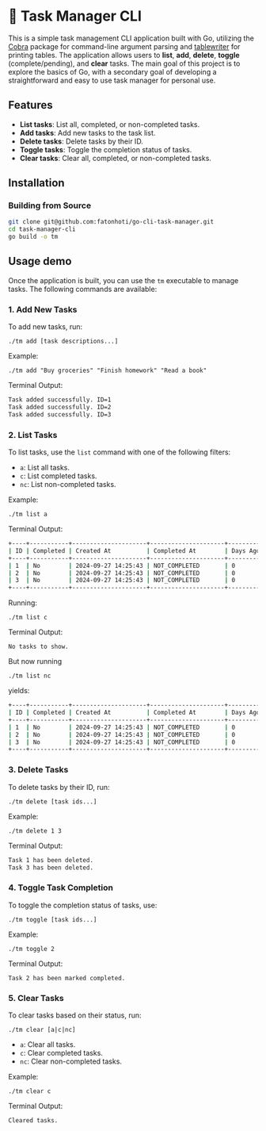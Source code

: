 # 📝 Task Manager CLI

This is a simple task management CLI application built with Go, utilizing the [Cobra](https://github.com/spf13/cobra) package for command-line argument parsing and [tablewriter](https://github.com/olekukonko/tablewriter) for printing tables. The application allows users to **list**, **add**, **delete**, **toggle** (complete/pending), and **clear** tasks. The main goal of this project is to explore the basics of Go, with a secondary goal of developing a straightforward and easy to use task manager for personal use.

## Features

- **List tasks**: List all, completed, or non-completed tasks.
- **Add tasks**: Add new tasks to the task list.
- **Delete tasks**: Delete tasks by their ID.
- **Toggle tasks**: Toggle the completion status of tasks.
- **Clear tasks**: Clear all, completed, or non-completed tasks.

## Installation

### Building from Source
```bash
git clone git@github.com:fatonhoti/go-cli-task-manager.git
cd task-manager-cli
go build -o tm
```

## Usage demo

Once the application is built, you can use the `tm` executable to manage tasks. The following commands are available:

### 1. Add New Tasks
To add new tasks, run:

    ./tm add [task descriptions...]

Example:
    
    ./tm add "Buy groceries" "Finish homework" "Read a book"

Terminal Output:
```bash
Task added successfully. ID=1
Task added successfully. ID=2
Task added successfully. ID=3
```

### 2. List Tasks
To list tasks, use the `list` command with one of the following filters:
- `a`: List all tasks.
- `c`: List completed tasks.
- `nc`: List non-completed tasks.

Example:

    ./tm list a

Terminal Output:
```bash
+----+-----------+---------------------+---------------------+----------+-----------------+
| ID | Completed | Created At          | Completed At        | Days Ago | Description     |
+----+-----------+---------------------+---------------------+----------+-----------------+
| 1  | No        | 2024-09-27 14:25:43 | NOT_COMPLETED       | 0        | Buy groceries   |
| 2  | No        | 2024-09-27 14:25:43 | NOT_COMPLETED       | 0        | Finish homework |
| 3  | No        | 2024-09-27 14:25:43 | NOT_COMPLETED       | 0        | Read a book     |
+----+-----------+---------------------+---------------------+----------+-----------------+
```

Running:

    ./tm list c

Terminal Output:
    
    No tasks to show.

But now running

    ./tm list nc

yields:
```bash
+----+-----------+---------------------+---------------------+----------+-----------------+
| ID | Completed | Created At          | Completed At        | Days Ago | Description     |
+----+-----------+---------------------+---------------------+----------+-----------------+
| 1  | No        | 2024-09-27 14:25:43 | NOT_COMPLETED       | 0        | Buy groceries   |
| 2  | No        | 2024-09-27 14:25:43 | NOT_COMPLETED       | 0        | Finish homework |
| 3  | No        | 2024-09-27 14:25:43 | NOT_COMPLETED       | 0        | Read a book     |
+----+-----------+---------------------+---------------------+----------+-----------------+
```

### 3. Delete Tasks
To delete tasks by their ID, run:
    
    ./tm delete [task ids...]

Example:
    
    ./tm delete 1 3

Terminal Output:
```bash
Task 1 has been deleted.
Task 3 has been deleted.
```

### 4. Toggle Task Completion
To toggle the completion status of tasks, use:
    
    ./tm toggle [task ids...]

Example:
    
    ./tm toggle 2

Terminal Output:
    
    Task 2 has been marked completed.

### 5. Clear Tasks
To clear tasks based on their status, run:

    ./tm clear [a|c|nc]

- `a`: Clear all tasks.
- `c`: Clear completed tasks.
- `nc`: Clear non-completed tasks.

Example:
    
    ./tm clear c

Terminal Output:
    
    Cleared tasks.
